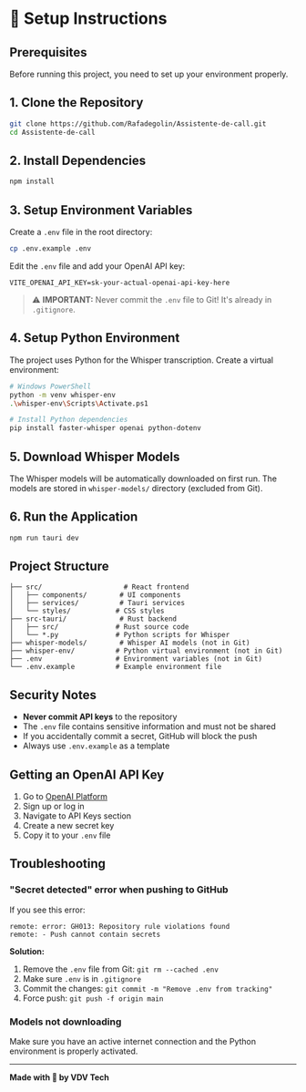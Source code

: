 # 🔐 Setup Instructions

## Prerequisites

Before running this project, you need to set up your environment properly.

## 1. Clone the Repository

```bash
git clone https://github.com/Rafadegolin/Assistente-de-call.git
cd Assistente-de-call
```

## 2. Install Dependencies

```bash
npm install
```

## 3. Setup Environment Variables

Create a `.env` file in the root directory:

```bash
cp .env.example .env
```

Edit the `.env` file and add your OpenAI API key:

```env
VITE_OPENAI_API_KEY=sk-your-actual-openai-api-key-here
```

> ⚠️ **IMPORTANT:** Never commit the `.env` file to Git! It's already in `.gitignore`.

## 4. Setup Python Environment

The project uses Python for the Whisper transcription. Create a virtual environment:

```bash
# Windows PowerShell
python -m venv whisper-env
.\whisper-env\Scripts\Activate.ps1

# Install Python dependencies
pip install faster-whisper openai python-dotenv
```

## 5. Download Whisper Models

The Whisper models will be automatically downloaded on first run. The models are stored in `whisper-models/` directory (excluded from Git).

## 6. Run the Application

```bash
npm run tauri dev
```

## Project Structure

```
├── src/                    # React frontend
│   ├── components/        # UI components
│   ├── services/          # Tauri services
│   └── styles/           # CSS styles
├── src-tauri/             # Rust backend
│   ├── src/              # Rust source code
│   └── *.py              # Python scripts for Whisper
├── whisper-models/        # Whisper AI models (not in Git)
├── whisper-env/          # Python virtual environment (not in Git)
├── .env                  # Environment variables (not in Git)
└── .env.example          # Example environment file
```

## Security Notes

- **Never commit API keys** to the repository
- The `.env` file contains sensitive information and must not be shared
- If you accidentally commit a secret, GitHub will block the push
- Always use `.env.example` as a template

## Getting an OpenAI API Key

1. Go to [OpenAI Platform](https://platform.openai.com/)
2. Sign up or log in
3. Navigate to API Keys section
4. Create a new secret key
5. Copy it to your `.env` file

## Troubleshooting

### "Secret detected" error when pushing to GitHub

If you see this error:

```
remote: error: GH013: Repository rule violations found
remote: - Push cannot contain secrets
```

**Solution:**

1. Remove the `.env` file from Git: `git rm --cached .env`
2. Make sure `.env` is in `.gitignore`
3. Commit the changes: `git commit -m "Remove .env from tracking"`
4. Force push: `git push -f origin main`

### Models not downloading

Make sure you have an active internet connection and the Python environment is properly activated.

---

**Made with 💜 by VDV Tech**
